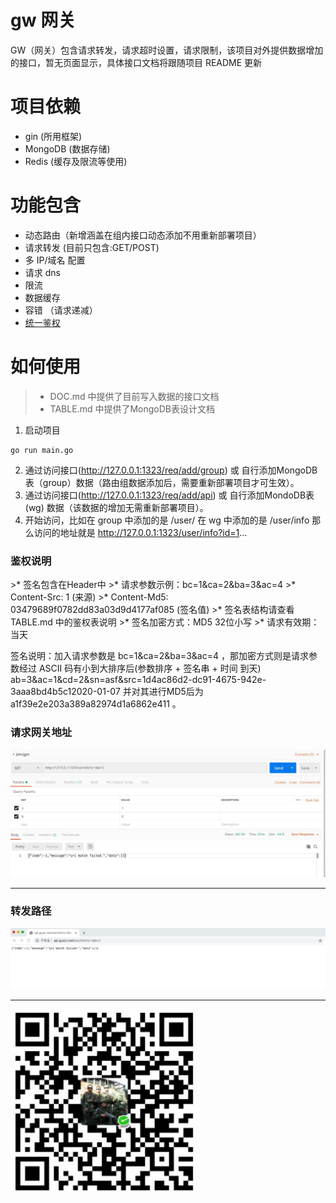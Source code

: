 # gw 网关

GW（网关）包含请求转发，请求超时设置，请求限制，该项目对外提供数据增加的接口，暂无页面显示，具体接口文档将跟随项目 README 更新

# 项目依赖
- gin (所用框架)
- MongoDB (数据存储)
- Redis (缓存及限流等使用)

# 功能包含
- 动态路由（新增涵盖在组内接口动态添加不用重新部署项目）
- 请求转发 (目前只包含:GET/POST)
- 多 IP/域名 配置
- 请求 dns
- 限流
- 数据缓存 
- 容错 （请求递减）
- [统一鉴权](#jq)

# 如何使用
>* DOC.md 中提供了目前写入数据的接口文档
>* TABLE.md 中提供了MongoDB表设计文档

1. 启动项目
 ```shell
 go run main.go
 ```

2. 通过访问接口(http://127.0.0.1:1323/req/add/group) 或 自行添加MongoDB表（group）数据（路由组数据添加后，需要重新部署项目才可生效）。
3. 通过访问接口(http://127.0.0.1:1323/req/add/api) 或 自行添加MondoDB表 (wg) 数据（该数据的增加无需重新部署项目）。
4. 开始访问，比如在 group 中添加的是 /user/ 在 wg 中添加的是 /user/info 那么访问的地址就是 http://127.0.0.1:1323/user/info?id=1...

<h3 id='jq'>鉴权说明</h3>
>* 签名包含在Header中
>* 请求参数示例：bc=1&ca=2&ba=3&ac=4
>* Content-Src: 1 (来源)
>* Content-Md5: 03479689f0782dd83a03d9d4177af085 (签名值)
>* 签名表结构请查看 TABLE.md 中的鉴权表说明
>* 签名加密方式：MD5 32位小写
>* 请求有效期：当天

签名说明：加入请求参数是 bc=1&ca=2&ba=3&ac=4 ，那加密方式则是请求参数经过 ASCII 码有小到大排序后(参数排序 + 签名串 + 时间 到天) ab=3&ac=1&cd=2&sn=asf&src=1d4ac86d2-dc91-4675-942e-3aaa8bd4b5c12020-01-07 并对其进行MD5后为 a1f39e2e203a389a82974d1a6862e411 。

### 请求网关地址
<img src="https://raw.githubusercontent.com/jiashaokun/doc/master/txt/gw1.jpg"></img>

---
### 转发路径
<img src="https://raw.githubusercontent.com/jiashaokun/doc/master/txt/gw2.jpg"></img>

---

<img src="https://raw.githubusercontent.com/jiashaokun/doc/master/txt/pay.jpg" width="300" heigth="300">
